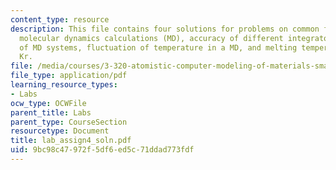 ```yaml
---
content_type: resource
description: This file contains four solutions for problems on common features of
  molecular dynamics calculations (MD), accuracy of different integrators, scalability
  of MD systems, fluctuation of temperature in a MD, and melting temperature of bulk
  Kr.
file: /media/courses/3-320-atomistic-computer-modeling-of-materials-sma-5107-spring-2005/9bc98c47972f5df6ed5c71ddad773fdf_lab_assign4_soln.pdf
file_type: application/pdf
learning_resource_types:
- Labs
ocw_type: OCWFile
parent_title: Labs
parent_type: CourseSection
resourcetype: Document
title: lab_assign4_soln.pdf
uid: 9bc98c47-972f-5df6-ed5c-71ddad773fdf
---
```

